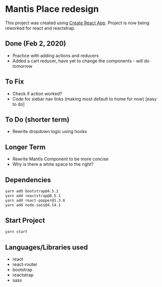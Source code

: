 # Mantis Place redesign

This project was created using [Create React App](https://github.com/facebook/create-react-app). Project is now being reworked for react and reactstrap.

## Done (Feb 2, 2020)

- Practice with adding actions and reducers
- Added a cart reducer, have yet to change the components - will do tomorrow

## To Fix

- Check if action worked?
- Code for siebar nav links (making most default to home for now) [easy to do]

## To Do (shorter term)

- Rewrite dropdown logic using hooks

## Longer Term

- Rewrite Mantis Component to be more concise
- Why is there a white space to the right?

## Dependencies

```bash
yarn add bootstrap@4.5.2
yarn add reactstrap@8.5.1
yarn add react-popper@1.3.6
yarn add node-sass@4.14.1
```

## Start Project

```bash
yarn start
```

## Languages/Libraries used

- react
- react-router
- bootstrap
- reactstrap
- sass
